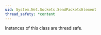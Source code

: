 ```yaml
---
uid: System.Net.Sockets.SendPacketsElement
thread_safety: *content
---
```


Instances of this class are thread safe.


